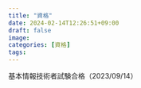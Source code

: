 ```yaml
---
title: "資格"
date: 2024-02-14T12:26:51+09:00
draft: false
image:
categories: [資格]
tags:
---
```


基本情報技術者試験合格（2023/09/14）
